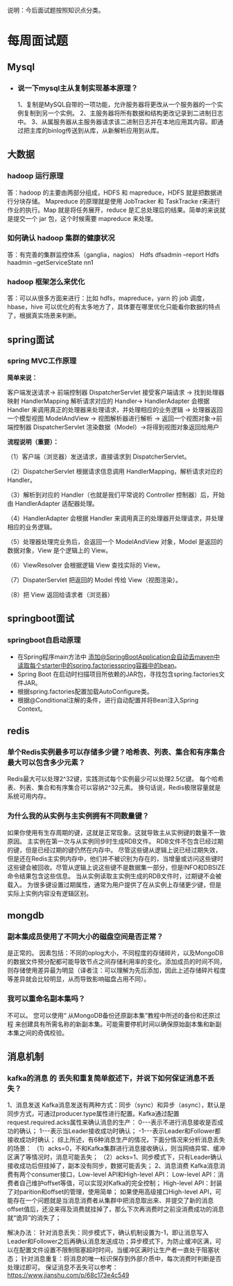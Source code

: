 说明：今后面试题按照知识点分类。

#  每周面试题

## Mysql

- ### 说一下mysql主从复制实现基本原理？

  1、复制是MySQL自带的一项功能，允许服务器将更改从一个服务器的一个实例复制到另一个实例。
  2、主服务器将所有数据和结构更改记录到二进制日志中。
  3、从属服务器从主服务器请求该二进制日志并在本地应用其内容。即通过把主库的binlog传送到从库，从新解析应用到从库。

## 大数据

### hadoop 运行原理

答：hadoop 的主要由两部分组成，HDFS 和 mapreduce，HDFS 就是把数据进行分块存储。 Mapreduce 的原理就是使用 JobTracker 和 TaskTracke r来进行作业的执行。Map 就是将任务展开，reduce 是汇总处理后的结果。简单的来说就是提交一个 jar 包，这个时候需要 mapreduce 来处理。

### 如何确认 hadoop 集群的健康状况

答：有完善的集群监控体系（ganglia，nagios） Hdfs dfsadmin –report Hdfs haadmin –getServiceState nn1

### hadoop 框架怎么来优化

答：可以从很多方面来进行：比如 hdfs，mapreduce，yarn 的 job 调度，hbase，hive 可以优化的有太多地方了，具体要在哪里优化只能看你数据的特点了，根据真实场景来判断。

## spring面试

### spring MVC工作原理

**简单来说：**

客户端发送请求-> 前端控制器 DispatcherServlet 接受客户端请求 -> 找到处理器映射 HandlerMapping 解析请求对应的 Handler-> HandlerAdapter 会根据 Handler 来调用真正的处理器来处理请求，并处理相应的业务逻辑 -> 处理器返回一个模型视图 ModelAndView -> 视图解析器进行解析 -> 返回一个视图对象->前端控制器 DispatcherServlet 渲染数据（Model）->将得到视图对象返回给用户

**流程说明（重要）：**

（1）客户端（浏览器）发送请求，直接请求到 DispatcherServlet。

（2）DispatcherServlet 根据请求信息调用 HandlerMapping，解析请求对应的 Handler。

（3）解析到对应的 Handler（也就是我们平常说的 Controller 控制器）后，开始由 HandlerAdapter 适配器处理。

（4）HandlerAdapter 会根据 Handler 来调用真正的处理器开处理请求，并处理相应的业务逻辑。

（5）处理器处理完业务后，会返回一个 ModelAndView 对象，Model 是返回的数据对象，View 是个逻辑上的 View。

（6）ViewResolver 会根据逻辑 View 查找实际的 View。

（7）DispaterServlet 把返回的 Model 传给 View（视图渲染）。

（8）把 View 返回给请求者（浏览器）

## springboot面试

### springboot自启动原理

- 在Spring程序main方法中 添加@SpringBootApplication会自动去maven中读取每个starter中的spring.factoriesspring容器中的bean。
-  Spring Boot 在启动时扫描项目所依赖的JAR包，寻找包含spring.factories文件JAR。 
- 根据spring.factories配置加载AutoConfigure类。 
- 根据@Conditional注解的条件，进行自动配置并将Bean注入Spring Context。



## redis

###  单个Redis实例最多可以存储多少键？哈希表、列表、集合和有序集合最大可以包含多少元素？

Redis最大可以处理2^32键，实践测试每个实例最少可以处理2.5亿键。
每个哈希表、列表、集合和有序集合可以容纳2^32元素。
换句话说，Redis极限容量就是系统可用内存。

### 为什么我的从实例与主实例拥有不同数量键？

如果你使用有生存周期的键，这就是正常现象。这就导致主从实例键的数量不一致原因。
主实例在第一次与从实例同步时生成RDB文件。
RDB文件不包含已经过期的键，但是已经过期的键仍然在内存中。
尽管这些键从逻辑上说已经过期失效，但是还在Redis主实例内存中，他们并不被识别为存在的，当增量或访问这些键时这些键会被回收。尽管从逻辑上说这些键不是数据集一部分，但是INFO和DBSIZE命令结果包含这些信息。
当从实例读取主实例生成的RDB文件时，过期键不会被载入。
为很多键设置过期属性，通常为用户提供了在从实例上存储更少键，但是实际上实例内容没有逻辑区别。

## mongdb

### 副本集成员使用了不同大小的磁盘空间是否正常？

是正常的。
因素包括：不同的oplog大小，不同程度的存储碎片，以及MongoDB的数据文件预分配都可能导致节点之间存储利用率的变化。添加成员的时间不同，则存储使用差异最为明显（译者注：可以理解为先后添加，因此上述存储碎片程度等差异就会比较明显，从而导致影响磁盘占用不同）。

### 我可以重命名副本集吗？

不可以。
您可以使用“ 从MongoDB备份还原副本集”教程中所述的备份和还原过程 来创建具有所需名称的新副本集。可能需要停机时间以确保原始副本集和新副本集之间的奇偶校验。



## 消息机制

### kafka的消息 的 丢失和重复简单叙述下，并说下如何保证消息不丢失？

1、消息发送
         Kafka消息发送有两种方式：同步（sync）和异步（async），默认是同步方式，可通过producer.type属性进行配置。Kafka通过配置request.required.acks属性来确认消息的生产：
0---表示不进行消息接收是否成功的确认；
1---表示当Leader接收成功时确认；
-1---表示Leader和Follower都接收成功时确认；
综上所述，有6种消息生产的情况，下面分情况来分析消息丢失的场景：
（1）acks=0，不和Kafka集群进行消息接收确认，则当网络异常、缓冲区满了等情况时，消息可能丢失；
（2）acks=1、同步模式下，只有Leader确认接收成功后但挂掉了，副本没有同步，数据可能丢失；
2、消息消费
Kafka消息消费有两个consumer接口，Low-level API和High-level API：
Low-level API：消费者自己维护offset等值，可以实现对Kafka的完全控制；
High-level API：封装了对parition和offset的管理，使用简单；
如果使用高级接口High-level API，可能存在一个问题就是当消息消费者从集群中把消息取出来、并提交了新的消息offset值后，还没来得及消费就挂掉了，那么下次再消费时之前没消费成功的消息就“诡异”的消失了；

解决办法：
        针对消息丢失：同步模式下，确认机制设置为-1，即让消息写入Leader和Follower之后再确认消息发送成功；异步模式下，为防止缓冲区满，可以在配置文件设置不限制阻塞超时时间，当缓冲区满时让生产者一直处于阻塞状态；
        针对消息重复：将消息的唯一标识保存到外部介质中，每次消费时判断是否处理过即可。
保证消息不丢失可以参考：https://www.jianshu.com/p/68c173e4c549